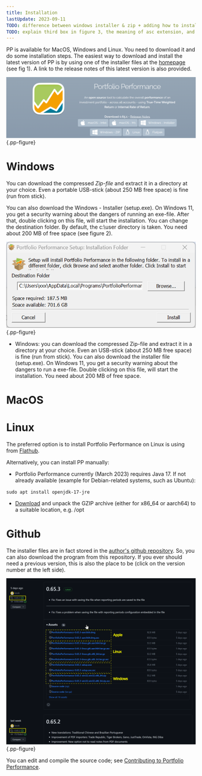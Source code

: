 ```yaml
---
title: Installation
lastUpdate: 2023-09-11
TODO: difference between windows installer & zip + adding how to install on macOS
TODO: explain third box in figure 3, the meaning of asc extension, and question windows 32 bits or 64 bits?
---
```


PP is available for MacOS, Windows and Linux. You need to download it and do some installation steps. The easiest way to download and install the latest version of PP is by using one of the installer files at the [homepage](https://www.portfolio-performance.info/) (see fig 1). A link to the release notes of this latest version is also provided. 

![Homepage with download links for various packages (2023-09-03)](images/installation-download.png){.pp-figure}

# Windows
You can download the compressed *Zip-file* and extract it in a directory at your choice. Even a portable USB-stick (about 250 MB free space) is fine (run from stick).

You can also download the Windows - Installer (setup.exe). On Windows 11, you get a security warning about the dangers of running an exe-file. After that, double clicking on this file, will start the installation. You can change the destination folder. By default, the c:\user directory is taken. You need about 200 MB of free space (see figure 2).

![Windows Installer dialog box.](images/installation-win-installer-path.png){.pp-figure}

   + Windows: you can download the compressed Zip-file and extract it in a directory at your choice. Even an USB-stick (about 250 MB free space) is fine (run from stick). You can also download the installer file (setup.exe). On Windows 11, you get a security warning about the dangers to run a exe-file. Double clicking on this file, will start the installation. You need about 200 MB of free space.

# MacOS

# Linux

The preferred option is to install Portfolio Performance on Linux is using from [Flathub](https://flathub.org/apps/info.portfolio_performance.PortfolioPerformance).

Alternatively, you can install PP manually:

* Portfolio Performance currently (March 2023) requires Java 17. If not already available (example for Debian-related systems, such as Ubuntu):
```
sudo apt install openjdk-17-jre
```
* [Download](https://www.portfolio-performance.info) and unpack the GZIP archive (either for x86_64 or aarch64) to a suitable location, e.g. /opt

# Github   
The installer files are in fact stored in the [author's github repository](https://github.com/portfolio-performance/portfolio/releases). So, you can also download the program from this repository. If you ever should need a previous version, this is also the place to be (click on the version number at the left side).

![Github repository for downloading (previous) releases](images/installation-download-github.svg){.pp-figure}

You can edit and compile the source code; see [Contributing to Portfolio Performance](https://github.com/portfolio-performance/portfolio/blob/master/CONTRIBUTING.md#project-setup).
